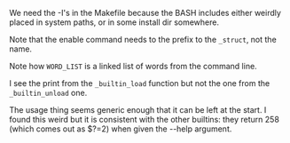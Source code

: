 We need the -I's in the Makefile because the BASH includes either weirdly placed
in system paths, or in some install dir somewhere.

Note that the enable command needs to the prefix to the `_struct`, not the
name.

Note how `WORD_LIST` is a linked list of words from the command line.

I see the print from the `_builtin_load` function but not the one from the
`_builtin_unload` one.

The usage thing seems generic enough that it can be left at the start.  I found
this weird but it is consistent with the other builtins: they return 258 (which
comes out as $?=2) when given the --help argument.
